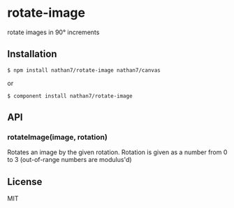 
# rotate-image

  rotate images in 90° increments

## Installation

    $ npm install nathan7/rotate-image nathan7/canvas

  or

    $ component install nathan7/rotate-image

## API

### rotateImage(image, rotation)

  Rotates an image by the given rotation. Rotation is given as a number from 0 to 3 (out-of-range numbers are modulus'd)

## License

  MIT
